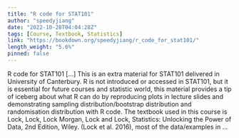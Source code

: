 ```yaml
---
title: "R code for STAT101"
author: "speedyjiang"
date: "2022-10-28T04:04:28Z"
tags: [Course, Textbook, Statistics]
link: "https://bookdown.org/speedyjiang/r_code_for_stat101/"
length_weight: "5.6%"
pinned: false
---
```


R code for STAT101 [...] This is an extra material for STAT101 delivered in University of Canterbury. R is not introduced or accessed in STAT101, but it is essential for future courses and statistic world, this material provides a tip of iceberg about what R can do by reproducing plots in lecture slides and demonstrating sampling distribution/bootstrap distribution and randomisation distribution with R code. The textbook used in this course is Lock, Lock, Lock Morgan, Lock and Lock, Statistics: Unlocking the Power of Data, 2nd Edition, Wiley. (Lock et al. 2016), most of the data/examples in ...
